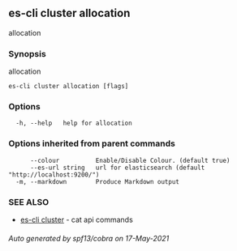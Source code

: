 ## es-cli cluster allocation

allocation

### Synopsis

allocation

```
es-cli cluster allocation [flags]
```

### Options

```
  -h, --help   help for allocation
```

### Options inherited from parent commands

```
      --colour          Enable/Disable Colour. (default true)
      --es-url string   url for elasticsearch (default "http://localhost:9200/")
  -m, --markdown        Produce Markdown output
```

### SEE ALSO

* [es-cli cluster](es-cli_cluster.md)	 - cat api commands

###### Auto generated by spf13/cobra on 17-May-2021
